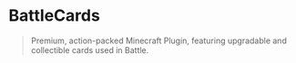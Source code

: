 # BattleCards
> Premium, action-packed Minecraft Plugin, featuring upgradable and collectible cards used in Battle.
